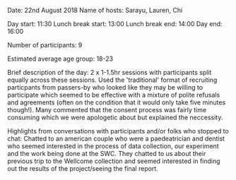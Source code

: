 Date: 22nd August 2018
Name of hosts: Sarayu, Lauren, Chi

Day start: 11:30
Lunch break start: 13:00
Lunch break end: 14:00
Day end: 16:00

Number of participants: 9

Estimated average age group: 18-23

Brief description of the day: 2 x 1-1.5hr sessions with participants split equally across these sessions. Used the 'traditional' format of recruiting particpants from passers-by who looked like they may be willing to participate which seemed to be effective with a mixture of polite refusals and agreements (often on the condition that it would only take five minutes though!). Many commented that the consent process was fairly time consuming which we were apologetic about but explained the neccessity.

Highlights from conversations with participants and/or folks who stopped to chat: Chatted to an american couple who were a paedeatrician and dentist who seemed interested in the process of data collection, our experiment and the work being done at the SWC. They chatted to us about their previous trip to the Wellcome collection and seemed interested in finding out the results of the project/seeing the final report.
